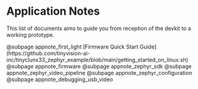 # Application Notes

This list of documents aims to guide you from reception of the devkit to a working prototype.

<div class="grid">
@subpage appnote_first_light
[Firmware Quick Start Guide](https://github.com/tinyvision-ai-inc/tinyclunx33_zephyr_example/blob/main/getting_started_on_linux.sh)
@subpage appnote_firmware
@subpage appnote_zephyr_sdk
@subpage appnote_zephyr_video_pipeline
@subpage appnote_zephyr_configuration
@subpage appnote_debugging_usb_video
</div>
